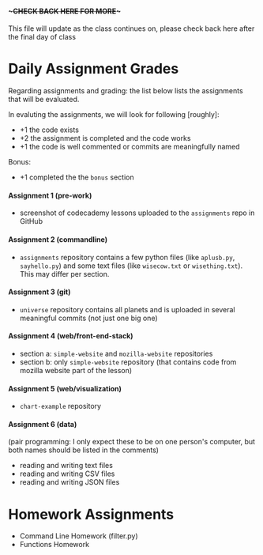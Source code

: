 ####  ~~~CHECK BACK HERE FOR MORE~~~

This file will update as the class continues on, please check back here after the final day of class

# Daily Assignment Grades

Regarding assignments and grading: the list below lists the assignments that will be evaluated. 

In evaluting the assignments, we will look for following [roughly]: 

- +1 the code exists
- +2 the assignment is completed and the code works
- +1 the code is well commented or commits are meaningfully named

Bonus:

- +1 completed the the `bonus` section

#### Assignment 1 (pre-work)
- screenshot of codecademy lessons uploaded to the `assignments` repo in GitHub

#### Assignment 2 (commandline)
- `assignments` repository contains a few python files (like `aplusb.py`, `sayhello.py`) and some text files (like `wisecow.txt` or `wisething.txt`). This may differ per section.

#### Assignment 3 (git)
- `universe` repository contains all planets and is uploaded in several meaningful commits (not just one big one)

#### Assignment 4 (web/front-end-stack)
- section a: `simple-website` and `mozilla-website` repositories
- section b: only `simple-website` repository (that contains code from mozilla website part of the lesson)

#### Assignment 5 (web/visualization)
- `chart-example` repository

#### Assignment 6 (data)
(pair programming: I only expect these to be on one person's computer, but both names should be listed in the comments)

- reading and writing text files
- reading and writing CSV files
- reading and writing JSON files

# Homework Assignments

- Command Line Homework (filter.py)
- Functions Homework 
